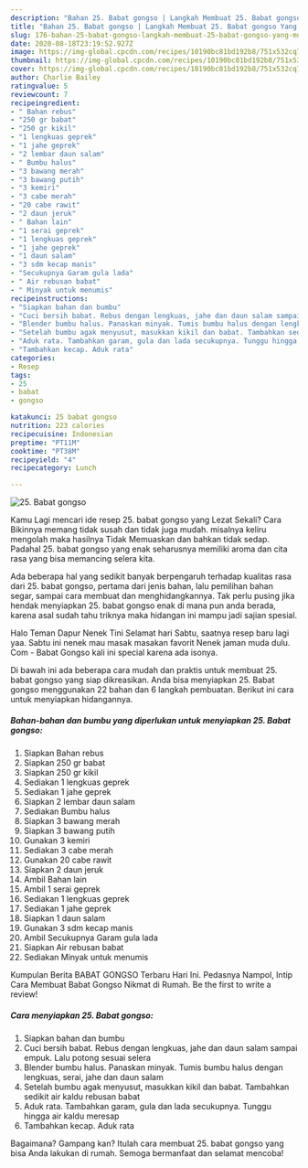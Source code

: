 ```yaml
---
description: "Bahan 25. Babat gongso | Langkah Membuat 25. Babat gongso Yang Mudah Dan Praktis"
title: "Bahan 25. Babat gongso | Langkah Membuat 25. Babat gongso Yang Mudah Dan Praktis"
slug: 176-bahan-25-babat-gongso-langkah-membuat-25-babat-gongso-yang-mudah-dan-praktis
date: 2020-08-18T23:19:52.927Z
image: https://img-global.cpcdn.com/recipes/10190bc81bd192b8/751x532cq70/25-babat-gongso-foto-resep-utama.jpg
thumbnail: https://img-global.cpcdn.com/recipes/10190bc81bd192b8/751x532cq70/25-babat-gongso-foto-resep-utama.jpg
cover: https://img-global.cpcdn.com/recipes/10190bc81bd192b8/751x532cq70/25-babat-gongso-foto-resep-utama.jpg
author: Charlie Bailey
ratingvalue: 5
reviewcount: 7
recipeingredient:
- " Bahan rebus"
- "250 gr babat"
- "250 gr kikil"
- "1 lengkuas geprek"
- "1 jahe geprek"
- "2 lembar daun salam"
- " Bumbu halus"
- "3 bawang merah"
- "3 bawang putih"
- "3 kemiri"
- "3 cabe merah"
- "20 cabe rawit"
- "2 daun jeruk"
- " Bahan lain"
- "1 serai geprek"
- "1 lengkuas geprek"
- "1 jahe geprek"
- "1 daun salam"
- "3 sdm kecap manis"
- "Secukupnya Garam gula lada"
- " Air rebusan babat"
- " Minyak untuk menumis"
recipeinstructions:
- "Siapkan bahan dan bumbu"
- "Cuci bersih babat. Rebus dengan lengkuas, jahe dan daun salam sampai empuk. Lalu potong sesuai selera"
- "Blender bumbu halus. Panaskan minyak. Tumis bumbu halus dengan lengkuas, serai, jahe dan daun salam"
- "Setelah bumbu agak menyusut, masukkan kikil dan babat. Tambahkan sedikit air kaldu rebusan babat"
- "Aduk rata. Tambahkan garam, gula dan lada secukupnya. Tunggu hingga air kaldu meresap"
- "Tambahkan kecap. Aduk rata"
categories:
- Resep
tags:
- 25
- babat
- gongso

katakunci: 25 babat gongso 
nutrition: 223 calories
recipecuisine: Indonesian
preptime: "PT11M"
cooktime: "PT38M"
recipeyield: "4"
recipecategory: Lunch

---
```



![25. Babat gongso](https://img-global.cpcdn.com/recipes/10190bc81bd192b8/751x532cq70/25-babat-gongso-foto-resep-utama.jpg)

Kamu Lagi mencari ide resep 25. babat gongso yang Lezat Sekali? Cara Bikinnya memang tidak susah dan tidak juga mudah. misalnya keliru mengolah maka hasilnya Tidak Memuaskan dan bahkan tidak sedap. Padahal 25. babat gongso yang enak seharusnya memiliki aroma dan cita rasa yang bisa memancing selera kita.

Ada beberapa hal yang sedikit banyak berpengaruh terhadap kualitas rasa dari 25. babat gongso, pertama dari jenis bahan, lalu pemilihan bahan segar, sampai cara membuat dan menghidangkannya. Tak perlu pusing jika hendak menyiapkan 25. babat gongso enak di mana pun anda berada, karena asal sudah tahu triknya maka hidangan ini mampu jadi sajian spesial.

Halo Teman Dapur Nenek Tini Selamat hari Sabtu, saatnya resep baru lagi yaa. Sabtu ini nenek mau masak masakan favorit Nenek jaman muda dulu. Com - Babat Gongso kali ini special karena ada isonya.


Di bawah ini ada beberapa cara mudah dan praktis untuk membuat 25. babat gongso yang siap dikreasikan. Anda bisa menyiapkan 25. Babat gongso menggunakan 22 bahan dan 6 langkah pembuatan. Berikut ini cara untuk menyiapkan hidangannya.

<!--inarticleads1-->

##### Bahan-bahan dan bumbu yang diperlukan untuk menyiapkan 25. Babat gongso:

1. Siapkan  Bahan rebus
1. Siapkan 250 gr babat
1. Siapkan 250 gr kikil
1. Sediakan 1 lengkuas geprek
1. Sediakan 1 jahe geprek
1. Siapkan 2 lembar daun salam
1. Sediakan  Bumbu halus
1. Siapkan 3 bawang merah
1. Siapkan 3 bawang putih
1. Gunakan 3 kemiri
1. Sediakan 3 cabe merah
1. Gunakan 20 cabe rawit
1. Siapkan 2 daun jeruk
1. Ambil  Bahan lain
1. Ambil 1 serai geprek
1. Sediakan 1 lengkuas geprek
1. Sediakan 1 jahe geprek
1. Siapkan 1 daun salam
1. Gunakan 3 sdm kecap manis
1. Ambil Secukupnya Garam gula lada
1. Siapkan  Air rebusan babat
1. Sediakan  Minyak untuk menumis


Kumpulan Berita BABAT GONGSO Terbaru Hari Ini. Pedasnya Nampol, Intip Cara Membuat Babat Gongso Nikmat di Rumah. Be the first to write a review! 

<!--inarticleads2-->

##### Cara menyiapkan 25. Babat gongso:

1. Siapkan bahan dan bumbu
1. Cuci bersih babat. Rebus dengan lengkuas, jahe dan daun salam sampai empuk. Lalu potong sesuai selera
1. Blender bumbu halus. Panaskan minyak. Tumis bumbu halus dengan lengkuas, serai, jahe dan daun salam
1. Setelah bumbu agak menyusut, masukkan kikil dan babat. Tambahkan sedikit air kaldu rebusan babat
1. Aduk rata. Tambahkan garam, gula dan lada secukupnya. Tunggu hingga air kaldu meresap
1. Tambahkan kecap. Aduk rata




Bagaimana? Gampang kan? Itulah cara membuat 25. babat gongso yang bisa Anda lakukan di rumah. Semoga bermanfaat dan selamat mencoba!
